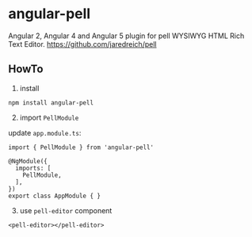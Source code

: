 # angular-pell
Angular 2, Angular 4 and Angular 5 plugin for pell WYSIWYG HTML Rich Text Editor. https://github.com/jaredreich/pell

## HowTo

1. install
```
npm install angular-pell
```

2. import `PellModule`

update `app.module.ts`:
```
import { PellModule } from 'angular-pell'

@NgModule({
  imports: [
    PellModule,
  ],
})
export class AppModule { }
```

3. use `pell-editor` component

```
<pell-editor></pell-editor>
```
